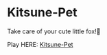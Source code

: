 # Kitsune-Pet
Take care of your cute little fox!🦊

Play HERE: [Kitsune-Pet](https://kitsune-pet.web.app/) 
